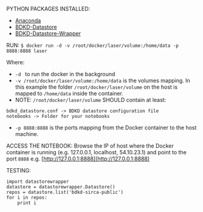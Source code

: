 PYTHON PACKAGES INSTALLED:
* [Anaconda](http://docs.continuum.io/anaconda/pkg-docs)
* [BDKD-Datastore](https://github.com/sirca/bdkd_datastore/tree/master/datastore)
* [BDKD-Datastore-Wrapper](https://github.com/sirca/bdkd_datastore/tree/master/datastore-wrapper/python)

RUN:
```$ docker run -d -v /root/docker/laser/volume:/home/data -p 8888:8888 laser```

Where:
* ```-d ``` to run the docker in the background
*  ```-v /root/docker/laser/volume:/home/data``` is the volumes mapping. In this example the folder ```/root/docker/laser/volume``` on the host is mapped to ```/home/data``` inside the container. 
* NOTE: ```/root/docker/laser/volume``` SHOULD contain at least:
```
bdkd_datastore.conf -> BDKD datastore configuration file
notebooks -> Folder for your notebooks
```
* ```-p 8888:8888``` is the ports mapping from the Docker container to the host machine.
 
ACCESS THE NOTEBOOK:
Browse the IP of host where the Docker container is running (e.g. 127.0.0.1, localhost, 54.10.23.1) and point to the port ```8888```
e.g. [http://127.0.0.1:8888](http://127.0.0.1:8888)

TESTING:
```
import datastorewrapper
datastore = datastorewrapper.Datastore()
repos = datastore.list('bdkd-sirca-public')
for i in repos:
    print i
```
